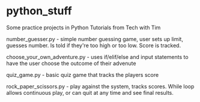 # python_stuff
Some practice projects in Python
Tutorials from Tech with Tim

number_guesser.py - simple number guessing game, user sets up limit, guesses number. Is told if they're too high or too low. Score is tracked.

choose_your_own_adventure.py - uses if/elif/else and input statements to have the user choose the outcome of their advenute

quiz_game.py - basic quiz game that tracks the players score

rock_paper_scissors.py - play against the system, tracks scores. While loop allows continuous play, or can quit at any time and see final results.
